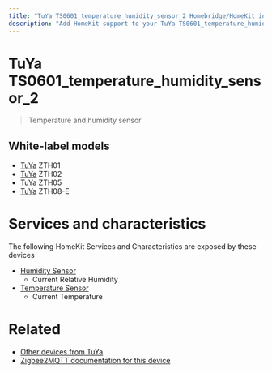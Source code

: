 ```yaml
---
title: "TuYa TS0601_temperature_humidity_sensor_2 Homebridge/HomeKit integration"
description: "Add HomeKit support to your TuYa TS0601_temperature_humidity_sensor_2, using Homebridge, Zigbee2MQTT and homebridge-z2m."
---
```

<!---
This file has been GENERATED using src/docgen/docgen.ts
DO NOT EDIT THIS FILE MANUALLY!
-->
# TuYa TS0601_temperature_humidity_sensor_2
> Temperature and humidity sensor


## White-label models
* [TuYa](../index.md#tuya) ZTH01
* [TuYa](../index.md#tuya) ZTH02
* [TuYa](../index.md#tuya) ZTH05
* [TuYa](../index.md#tuya) ZTH08-E

# Services and characteristics
The following HomeKit Services and Characteristics are exposed by
these devices

* [Humidity Sensor](../../sensors.md)
  * Current Relative Humidity
* [Temperature Sensor](../../sensors.md)
  * Current Temperature


# Related
* [Other devices from TuYa](../index.md#tuya)
* [Zigbee2MQTT documentation for this device](https://www.zigbee2mqtt.io/devices/TS0601_temperature_humidity_sensor_2.html)